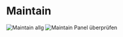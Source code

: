# Maintain  
<img alt='Maintain allg' src='Pictures/maintain/maintainAllg.png'>  
<img alt='Maintain Panel überprüfen' src='Pictures/maintain/maintainPanelCheck.png'>